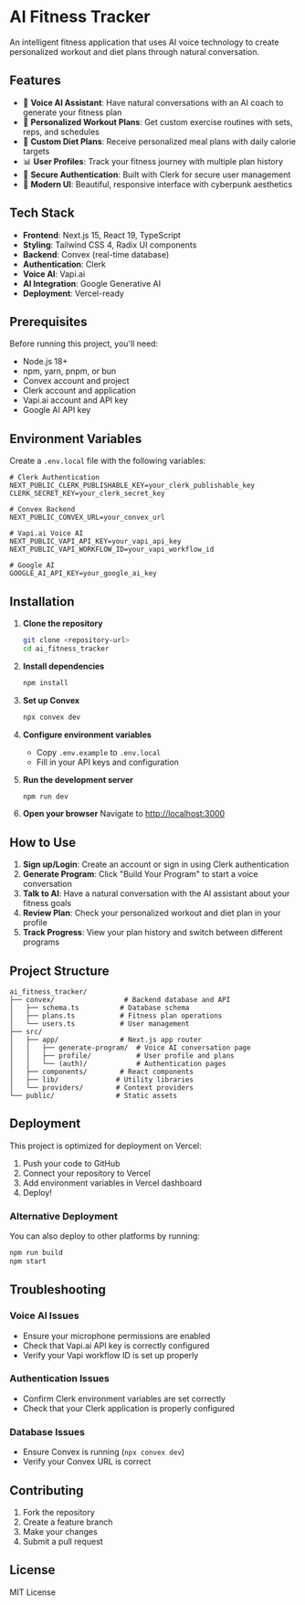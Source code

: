 # AI Fitness Tracker

An intelligent fitness application that uses AI voice technology to create personalized workout and diet plans through natural conversation.

## Features

- 🎤 **Voice AI Assistant**: Have natural conversations with an AI coach to generate your fitness plan
- 💪 **Personalized Workout Plans**: Get custom exercise routines with sets, reps, and schedules
- 🍎 **Custom Diet Plans**: Receive personalized meal plans with daily calorie targets
- 📊 **User Profiles**: Track your fitness journey with multiple plan history
- 🔐 **Secure Authentication**: Built with Clerk for secure user management
- 📱 **Modern UI**: Beautiful, responsive interface with cyberpunk aesthetics

## Tech Stack

- **Frontend**: Next.js 15, React 19, TypeScript
- **Styling**: Tailwind CSS 4, Radix UI components
- **Backend**: Convex (real-time database)
- **Authentication**: Clerk
- **Voice AI**: Vapi.ai
- **AI Integration**: Google Generative AI
- **Deployment**: Vercel-ready

## Prerequisites

Before running this project, you'll need:

- Node.js 18+ 
- npm, yarn, pnpm, or bun
- Convex account and project
- Clerk account and application
- Vapi.ai account and API key
- Google AI API key

## Environment Variables

Create a `.env.local` file with the following variables:

```env
# Clerk Authentication
NEXT_PUBLIC_CLERK_PUBLISHABLE_KEY=your_clerk_publishable_key
CLERK_SECRET_KEY=your_clerk_secret_key

# Convex Backend
NEXT_PUBLIC_CONVEX_URL=your_convex_url

# Vapi.ai Voice AI
NEXT_PUBLIC_VAPI_API_KEY=your_vapi_api_key
NEXT_PUBLIC_VAPI_WORKFLOW_ID=your_vapi_workflow_id

# Google AI
GOOGLE_AI_API_KEY=your_google_ai_key
```

## Installation

1. **Clone the repository**
   ```bash
   git clone <repository-url>
   cd ai_fitness_tracker
   ```

2. **Install dependencies**
   ```bash
   npm install
   ```

3. **Set up Convex**
   ```bash
   npx convex dev
   ```

4. **Configure environment variables**
   - Copy `.env.example` to `.env.local`
   - Fill in your API keys and configuration

5. **Run the development server**
   ```bash
   npm run dev
   ```

6. **Open your browser**
   Navigate to [http://localhost:3000](http://localhost:3000)

## How to Use

1. **Sign up/Login**: Create an account or sign in using Clerk authentication
2. **Generate Program**: Click "Build Your Program" to start a voice conversation
3. **Talk to AI**: Have a natural conversation with the AI assistant about your fitness goals
4. **Review Plan**: Check your personalized workout and diet plan in your profile
5. **Track Progress**: View your plan history and switch between different programs

## Project Structure

```
ai_fitness_tracker/
├── convex/                 # Backend database and API
│   ├── schema.ts          # Database schema
│   ├── plans.ts           # Fitness plan operations
│   └── users.ts           # User management
├── src/
│   ├── app/               # Next.js app router
│   │   ├── generate-program/  # Voice AI conversation page
│   │   ├── profile/           # User profile and plans
│   │   └── (auth)/            # Authentication pages
│   ├── components/        # React components
│   ├── lib/              # Utility libraries
│   └── providers/        # Context providers
└── public/               # Static assets
```

## Deployment

This project is optimized for deployment on Vercel:

1. Push your code to GitHub
2. Connect your repository to Vercel
3. Add environment variables in Vercel dashboard
4. Deploy!

### Alternative Deployment

You can also deploy to other platforms by running:
```bash
npm run build
npm start
```

## Troubleshooting

### Voice AI Issues
- Ensure your microphone permissions are enabled
- Check that Vapi.ai API key is correctly configured
- Verify your Vapi workflow ID is set up properly

### Authentication Issues
- Confirm Clerk environment variables are set correctly
- Check that your Clerk application is properly configured

### Database Issues
- Ensure Convex is running (`npx convex dev`)
- Verify your Convex URL is correct

## Contributing

1. Fork the repository
2. Create a feature branch
3. Make your changes
4. Submit a pull request

## License

MIT License
